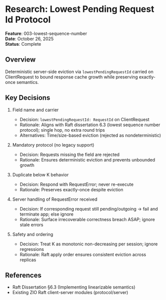 # Research: Lowest Pending Request Id Protocol

**Feature**: 003-lowest-sequence-number  
**Date**: October 26, 2025  
**Status**: Complete

## Overview
Deterministic server-side eviction via `lowestPendingRequestId` carried on ClientRequest to bound response cache growth while preserving exactly-once semantics.

## Key Decisions
1. Field name and carrier
   - Decision: `lowestPendingRequestId: RequestId` on ClientRequest
   - Rationale: Aligns with Raft dissertation 6.3 (lowest sequence number protocol); single hop, no extra round trips
   - Alternatives: Time/size-based eviction (rejected as nondeterministic)

2. Mandatory protocol (no legacy support)
   - Decision: Requests missing the field are rejected
   - Rationale: Ensures deterministic eviction and prevents unbounded growth

3. Duplicate below K behavior
   - Decision: Respond with RequestError; never re-execute
   - Rationale: Preserves exactly-once despite eviction

4. Server handling of RequestError received
   - Decision: If corresponding request still pending/outgoing → fail and terminate app; else ignore
   - Rationale: Surface irrecoverable correctness breach ASAP; ignore stale errors

5. Safety and ordering
   - Decision: Treat K as monotonic non-decreasing per session; ignore regressions
   - Rationale: Raft apply order ensures consistent eviction across replicas

## References
- Raft Dissertation §6.3 (Implementing linearizable semantics)
- Existing ZIO Raft client-server modules (protocol/server)



